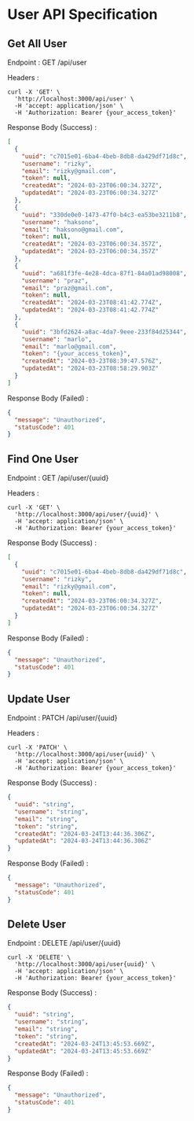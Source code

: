 # User API Specification

## Get All User

Endpoint : GET /api/user

Headers :

```
curl -X 'GET' \
  'http://localhost:3000/api/user' \
  -H 'accept: application/json' \
  -H 'Authorization: Bearer {your_access_token}'
```

Response Body (Success) :

```json
[
  {
    "uuid": "c7015e01-6ba4-4beb-8db8-da429df71d8c",
    "username": "rizky",
    "email": "rizky@gmail.com",
    "token": null,
    "createdAt": "2024-03-23T06:00:34.327Z",
    "updatedAt": "2024-03-23T06:00:34.327Z"
  },
  {
    "uuid": "330de0e0-1473-47f0-b4c3-ea53be3211b8",
    "username": "haksono",
    "email": "haksono@gmail.com",
    "token": null,
    "createdAt": "2024-03-23T06:00:34.357Z",
    "updatedAt": "2024-03-23T06:00:34.357Z"
  },
  {
    "uuid": "a681f3fe-4e28-4dca-87f1-84a01ad98008",
    "username": "praz",
    "email": "praz@gmail.com",
    "token": null,
    "createdAt": "2024-03-23T08:41:42.774Z",
    "updatedAt": "2024-03-23T08:41:42.774Z"
  },
  {
    "uuid": "3bfd2624-a8ac-4da7-9eee-233f84d25344",
    "username": "marlo",
    "email": "marlo@gmail.com",
    "token": "{your_access_token}",
    "createdAt": "2024-03-23T08:39:47.576Z",
    "updatedAt": "2024-03-23T08:58:29.903Z"
  }
]
```

Response Body (Failed) :

```json
{
  "message": "Unauthorized",
  "statusCode": 401
}
```

## Find One User

Endpoint : GET /api/user/{uuid}

Headers :

```
curl -X 'GET' \
  'http://localhost:3000/api/user/{uuid}' \
  -H 'accept: application/json' \
  -H 'Authorization: Bearer {your_access_token}'
```

Response Body (Success) :

```json
[
  {
    "uuid": "c7015e01-6ba4-4beb-8db8-da429df71d8c",
    "username": "rizky",
    "email": "rizky@gmail.com",
    "token": null,
    "createdAt": "2024-03-23T06:00:34.327Z",
    "updatedAt": "2024-03-23T06:00:34.327Z"
  }
]
```

Response Body (Failed) :

```json
{
  "message": "Unauthorized",
  "statusCode": 401
}
```

## Update User

Endpoint : PATCH /api/user/{uuid}

Headers :

```
curl -X 'PATCH' \
  'http://localhost:3000/api/user{uuid}' \
  -H 'accept: application/json' \
  -H 'Authorization: Bearer {your_access_token}'
```

Response Body (Success) :

```json
{
  "uuid": "string",
  "username": "string",
  "email": "string",
  "token": "string",
  "createdAt": "2024-03-24T13:44:36.306Z",
  "updatedAt": "2024-03-24T13:44:36.306Z"
}
```

Response Body (Failed) :

```json
{
  "message": "Unauthorized",
  "statusCode": 401
}
```

## Delete User

Endpoint : DELETE /api/user/{uuid}

```
curl -X 'DELETE' \
  'http://localhost:3000/api/user{uuid}' \
  -H 'accept: application/json' \
  -H 'Authorization: Bearer {your_access_token}'
```

Response Body (Success) :

```json
{
  "uuid": "string",
  "username": "string",
  "email": "string",
  "token": "string",
  "createdAt": "2024-03-24T13:45:53.669Z",
  "updatedAt": "2024-03-24T13:45:53.669Z"
}
```

Response Body (Failed) :

```json
{
  "message": "Unauthorized",
  "statusCode": 401
}
```
